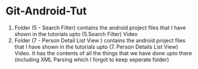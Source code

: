 # Git-Android-Tut
1) Folder (5 - Search Filter) contains the android project files that I have shown in the tutorials upto (5.Search Filter) Video
2) Folder (7 - Person Detail List View ) contains the android project files that I have shown in the tutorials upto (7. Person Details  List View) Video. It has the contents of all the things that we have done upto there (including XML Parsing which I forgot to keep seperate folder)
